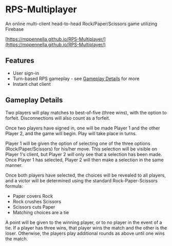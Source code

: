 # RPS-Multiplayer
An online multi-client head-to-head Rock/Paper/Scissors game utilizing Firebase

[https://mppennella.github.io/RPS-Multiplayer/](https://mppennella.github.io/RPS-Multiplayer/)

## Features
* User sign-in
* Turn-based RPS gameplay - see [Gameplay Details](#gameplay-details) for more
* Instant chat client

## Gameplay Details

Two players will play matches to best-of-five (three wins), with the option to forfeit. Disconnections will also count as a forfeit.

Once two players have signed in, one will be made Player 1 and the other Player 2, and the game will begin. Play will take place in turns.

Player 1 will be given the option of selecting one of the three options (Rock/Paper/Scissors) for his/her move. This selection will be visible on Player 1's client, but Player 2 will only see that a selection has been made. Once Player 1 has selected, Player 2 will then make a selection in the same manner.

Once both players have selected, the choices will be revealed to all players, and a victor will be determined using the standard Rock-Paper-Scissors formula:
* Paper covers Rock
* Rock crushes Scissors
* Scissors cuts Paper
* Matching choices are a tie

A point will be given to the winning player, or to no player in the event of a tie. If a player has three wins, that player wins the match and the other is the loser. Otherwise, the players play additional rounds as above until one wins the match.
